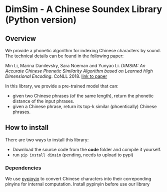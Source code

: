 # DimSim - A Chinese Soundex Library (Python version)

## Overview
We provide a phonetic algorithm for indexing Chinese characters by sound. The technical details can be found in the following paper:

Min Li, Marina Danilevsky, Sara Noeman and Yunyao Li. *DIMSIM: An Accurate Chinese Phonetic Similarity Algorithm based on Learned High Dimensional Encoding*. CoNLL 2018. [link to paper](https://underconstruction)

In this library, we provide a pre-trained model that can:
- given two Chinese phrases (of the same length), return the phonetic distance of the input phrases.
- given a Chinese phrase, return its top-k similar (phoentically) Chinese phrases.



## How to install
There are two ways to install this library:
- Download the source code from the **code** folder and compile it yourself.
- run `pip install dimsim` (pending, needs to upload to pypi)

### Dependencies
We use [pypinyin](https://github.com/mozillazg/python-pinyin) to convert Chinese characters into their correponding pinyins for internal computation. Install pypinyin before use our library



